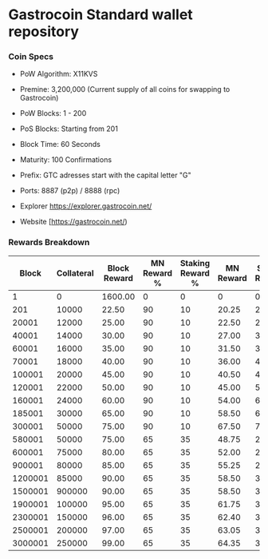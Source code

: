 Gastrocoin Standard wallet repository
=====================================

### Coin Specs

- PoW Algorithm: X11KVS
- Premine:  3,200,000 (Current supply of all coins for swapping to Gastrocoin)
- PoW Blocks: 1 - 200
- PoS Blocks: Starting from 201
- Block Time: 60 Seconds
- Maturity: 100 Confirmations
- Prefix: GTC adresses start with the capital letter "G"
- Ports: 8887 (p2p) / 8888 (rpc)

- Explorer https://explorer.gastrocoin.net/

- Website [https://gastrocoin.net/)

### Rewards Breakdown
|Block  |Collateral|Block Reward|MN Reward %|Staking Reward %|MN Reward|Staker Reward|
|-------|----------|------------|-----------|----------------|---------|-------------|
|1      |0         |1600.00     |0          |0               |0        |0            |
|201    |10000     |22.50       |90         |10              |20.25    |2.25         |
|20001  |12000     |25.00       |90         |10              |22.50    |2.50         |
|40001  |14000     |30.00       |90         |10              |27.00    |3.00         |
|60001  |16000     |35.00       |90         |10              |31.50    |3.50         |
|70001  |18000     |40.00       |90         |10              |36.00    |4.00         |
|100001 |20000     |45.00       |90         |10              |40.50    |4.50         |
|120001 |22000     |50.00       |90         |10              |45.00    |5.00         |
|160001 |24000     |60.00       |90         |10              |54.00    |6.00         |
|185001 |30000     |65.00       |90         |10              |58.50    |6.50         |
|300001 |50000     |75.00       |90         |10              |67.50    |7.50         |
|580001 |50000     |75.00       |65         |35              |48.75    |26.25        |
|600001 |75000     |80.00       |65         |35              |52.00    |28.00        |
|900001 |80000     |85.00       |65         |35              |55.25    |29.75        |
|1200001|85000     |90.00       |65         |35              |58.50    |31.50        |
|1500001|900000    |90.00       |65         |35              |58.50    |31.50        |
|1900001|100000    |95.00       |65         |35              |61.75    |33.25        |
|2300001|150000    |96.00       |65         |35              |62.40    |33.60        |
|2500001|200000    |97.00       |65         |35              |63.05    |33.95        |
|3000001|250000    |99.00       |65         |35              |64.35    |34.65        |
